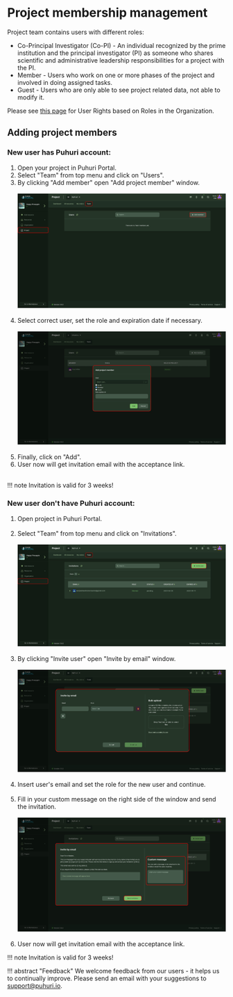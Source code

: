 # Project membership management


Project team contains users with different roles:

- Co-Principal Investigator (Co-PI) - An individual recognized by the prime institution and the principal investigator (PI) as someone who shares scientific and administrative leadership responsibilities for a project with the PI.
- Member - Users who work on one or more phases of the project and involved in doing assigned tasks.
- Guest - Users who are only able to see project related data, not able to modify it.

Please see [this page](https://puhuri.neic.no/user_guides/user_roles/) for User Rights based on Roles in the Organization.

## Adding project members

### New user has Puhuri account:
 
1. Open your project in Puhuri Portal.
2. Select "Team" from top menu and click on "Users".
3. By clicking "Add member" open "Add project member" window.<br><br>
![Select organization](../../assets/add-member-1.jpg)<br><br>
4. Select correct user, set the role and expiration date if necessary.<br><br>
![Select organization](../../assets/add-member-2.jpg)<br><br>
5. Finally, click on "Add".
6. User now will get invitation email with the acceptance link.<br><br>

!!! note
    Invitation is valid for 3 weeks!

### New user don't have Puhuri account:

1. Open project in Puhuri Portal.<br><br>
2. Select "Team" from top menu and click on "Invitations".<br><br>
![Invite user](../../assets/invitation-1.jpg)<br><br>
3. By clicking "Invite user" open "Invite by email" window.<br><br>
![Invite user](../../assets/invitation-2.jpg)<br><br>
4. Insert user's email and set the role for the new user and continue.<br><br>
5. Fill in your custom message on the right side of the window and send the invitation.<br><br>
![Invite user](../../assets/invitation-3.jpg)<br><br>
6. User now will get invitation email with the acceptance link.

!!! note
    Invitation is valid for 3 weeks!
    
    
!!! abstract "Feedback"
    We welcome feedback from our users - it helps us to continually improve. Please send an email with your suggestions to [support@puhuri.io](mailto:support@puhuri.io).

